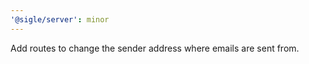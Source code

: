 ```yaml
---
'@sigle/server': minor
---
```


Add routes to change the sender address where emails are sent from.
